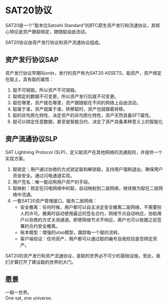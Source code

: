 SAT20协议
=========


SAT20是一个"聪本位Satoshi Standard"的BTC原生资产发行和流通协议，其核心特征是资产跟聪绑定，跟随聪自由流动。


SAT20协议由资产发行协议和资产流通协议组成。

资产发行协议SAP
----
资产发行协议早期叫ordx，发行的资产称为SAT20 ASSETS，聪资产，资产绑定在聪上，具有聪的属性：
1. 聪不可销毁，所以资产不可销毁。
2. 聪绑定的数据不可变更，所以资产发行后就不可变更。
3. 聪在哪里，资产就在哪里，资产跟随聪在不同的网络上自由流动。
4. 聪属于谁，资产就属于谁，转移聪时，资产也就跟着转移。
5. 聪的非均质化特性，决定资产的非均质化特性，资产天然具备SFT属性。
6. 聪可以绑定任意数据，甚至是智能合约，决定了资产具备某种意义上的智能化
  
  
  
资产流通协议SLP
----
SAT Lightning Protocol (SLP)，定义聪资产在其他网络的流通规则，并提供一个实现方案。 
1. 聪锁定：用户通过协商的方式锁定聪和解锁聪，支持用户强制退出，确保用户资金安全。通过闪电通道实现。
2. 用户签名：唯一能动用用户资产的手段。
3. 聪映射：锁定在闪电网络中的聪，自动映射到二层网络，继续做为聪在二层网络中流通。
4. 一套SAT20资产管理接口，服务二层网络：
    * 安全撤离：任何时候，用户都可以自主决定安全撤离二层网络，不需要别人的许可。撤离时自动使用最近的签名合约，网络节点自动响应，协助用户以协商的方式关闭通道。即使网络节点不响应，用户也可以依据之前签署的合约安全撤离。
    * 账本模型：增强的utxo模型，跟踪每一个聪的流转。
    * 客户端验证：任何资产，用户都可以通过聪的编号自我校验是否绑定资产。


SAT20的资产发行和资产流通协议，是聪的世界必不可少的基础设施，至此，我们才算打开了建设聪的世界的大门。


愿景
----
一聪一世界。  
One sat, one universe.  


